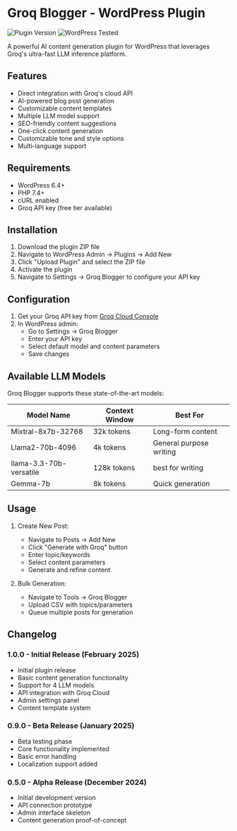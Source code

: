 # Groq Blogger - WordPress Plugin

![Plugin Version](https://img.shields.io/badge/Version-1.0.2-blue) 
![WordPress Tested](https://img.shields.io/badge/WordPress-6.4+-green)

A powerful AI content generation plugin for WordPress that leverages Groq's ultra-fast LLM inference platform.

## Features

- Direct integration with Groq's cloud API
- AI-powered blog post generation
- Customizable content templates
- Multiple LLM model support
- SEO-friendly content suggestions
- One-click content generation
- Customizable tone and style options
- Multi-language support

## Requirements

- WordPress 6.4+
- PHP 7.4+
- cURL enabled
- Groq API key (free tier available)

## Installation

1. Download the plugin ZIP file
2. Navigate to WordPress Admin → Plugins → Add New
3. Click "Upload Plugin" and select the ZIP file
4. Activate the plugin
5. Navigate to Settings → Groq Blogger to configure your API key

## Configuration

1. Get your Groq API key from [Groq Cloud Console](https://console.groq.com)
2. In WordPress admin:
   - Go to Settings → Groq Blogger
   - Enter your API key
   - Select default model and content parameters
   - Save changes

## Available LLM Models

Groq Blogger supports these state-of-the-art models:

| Model Name          | Context Window | Best For                  |
|---------------------|----------------|---------------------------|
| Mixtral-8x7b-32768  | 32k tokens     | Long-form content         |
| Llama2-70b-4096     | 4k tokens      | General purpose writing   |
| llama-3.3-70b-versatile      | 128k tokens      | best for writing         |
| Gemma-7b            | 8k tokens      | Quick generation          |

## Usage

1. Create New Post:
   - Navigate to Posts → Add New
   - Click "Generate with Groq" button
   - Enter topic/keywords
   - Select content parameters
   - Generate and refine content

2. Bulk Generation:
   - Navigate to Tools → Groq Blogger
   - Upload CSV with topics/parameters
   - Queue multiple posts for generation

## Changelog

### 1.0.0 - Initial Release (February 2025)
- Initial plugin release
- Basic content generation functionality
- Support for 4 LLM models
- API integration with Groq Cloud
- Admin settings panel
- Content template system

### 0.9.0 - Beta Release (January 2025)
- Beta testing phase
- Core functionality implemented
- Basic error handling
- Localization support added

### 0.5.0 - Alpha Release (December 2024)
- Initial development version
- API connection prototype
- Admin interface skeleton
- Content generation proof-of-concept
